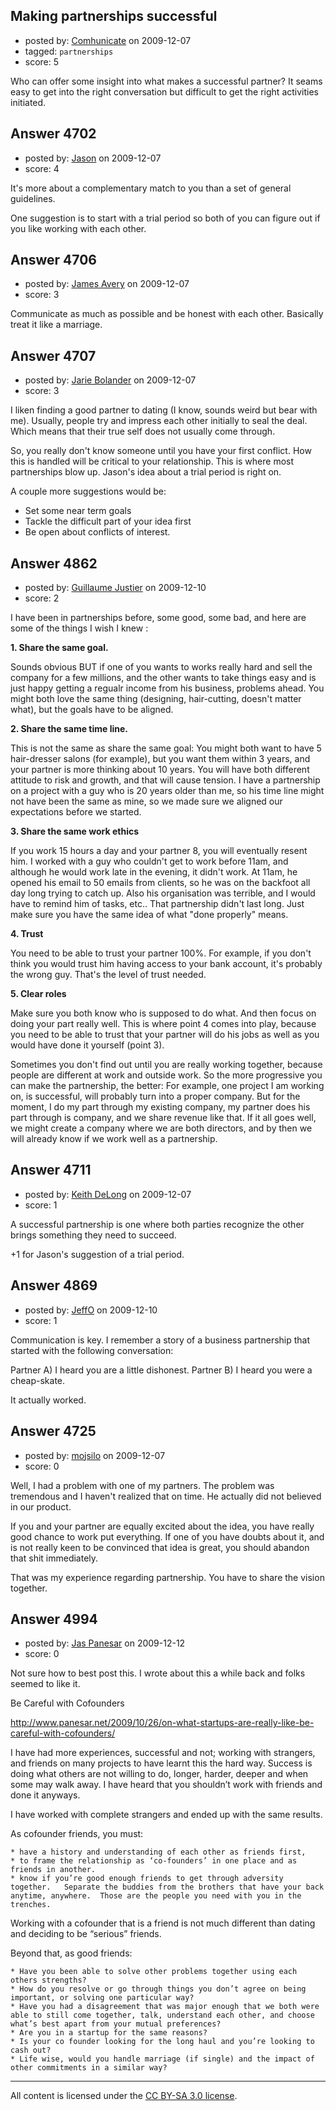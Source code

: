 ## Making partnerships successful

- posted by: [Comhunicate](https://stackexchange.com/users/-1/1815-comhunicate) on 2009-12-07
- tagged: `partnerships`
- score: 5

Who can offer some insight into what makes a successful partner?  It seams easy to get into the right conversation but difficult to get the right activities initiated.


## Answer 4702

- posted by: [Jason](https://stackexchange.com/users/-1/2-jason) on 2009-12-07
- score: 4

It's more about a complementary match to you than a set of general guidelines.

One suggestion is to start with a trial period so both of you can figure out if you like working with each other.


## Answer 4706

- posted by: [James Avery](https://stackexchange.com/users/-1/288-james-avery) on 2009-12-07
- score: 3

Communicate as much as possible and be honest with each other. Basically treat it like a marriage. 


## Answer 4707

- posted by: [Jarie Bolander](https://stackexchange.com/users/-1/585-jarie-bolander) on 2009-12-07
- score: 3

I liken finding a good partner to dating (I know, sounds weird but bear with me). Usually, people try and impress each other initially to seal the deal. Which means that their true self does not usually come through.

So, you really don't know someone until you have your first conflict. How this is handled will be critical to your relationship. This is where most partnerships blow up. Jason's idea about a trial period is right on.

A couple more suggestions would be:

 - Set some near term goals
 - Tackle the difficult part of your idea first
 - Be open about conflicts of interest.






## Answer 4862

- posted by: [Guillaume Justier](https://stackexchange.com/users/-1/1636-guillaume-justier) on 2009-12-10
- score: 2

I have been in partnerships before, some good, some bad, and here are some of the things I wish I knew :

**1. Share the same goal.**

Sounds obvious BUT if one of you wants to works really hard and sell the company for a few millions, and the other wants to take things easy and is just happy getting a regualr income from his business, problems ahead.
You might both love the same thing (designing, hair-cutting, doesn't matter what), but the goals have to be aligned.

**2. Share the same time line.**

This is not the same as share the same goal: You might both want to have 5 hair-dresser salons (for example), but you want them within 3 years, and your partner is more thinking about 10 years. You will have both different attitude to risk and growth, and that will cause tension.
I have a partnership on a project with a guy who is 20 years older than me, so his time line might not have been the same as mine, so we made sure we aligned our expectations before we started.

**3. Share the same work ethics**

If you work 15 hours a day and your partner 8, you will eventually resent him. I worked with a guy who couldn't get to work before 11am, and although he would work late in the evening, it didn't work. At 11am, he opened his email to 50 emails from clients, so he was on the backfoot all day long trying to catch up. Also his organisation was terrible, and I would have to remind him of tasks, etc.. That partnership didn't last long. Just make sure you have the same idea of what "done properly" means.

**4. Trust**

You need to be able to trust your partner 100%. For example, if you don't think you would trust him having access to your bank account, it's probably the wrong guy. That's the level of trust needed.

**5. Clear roles**

Make sure you both know who is supposed to do what. And then focus on doing your part really well. This is where point 4 comes into play, because you need to be able to trust that your partner will do his jobs as well as you would have done it yourself (point 3).



Sometimes you don't find out until you are really working together, because people are different at work and outside work. So the more progressive you can make the partnership, the better: For example, one project I am working on, is successful, will probably turn into a proper company. But for the moment, I do my part through my existing company, my partner does his part through is company, and we share revenue like that. If it all goes well, we might create a company where we are both directors, and by then we will already know if we work well as a partnership.




## Answer 4711

- posted by: [Keith DeLong](https://stackexchange.com/users/-1/888-keith-delong) on 2009-12-07
- score: 1

A successful partnership is one where both parties recognize the other brings something they need to succeed.

+1 for Jason's suggestion of a trial period. 



## Answer 4869

- posted by: [JeffO](https://stackexchange.com/users/-1/1796-jeffo) on 2009-12-10
- score: 1

Communication is key. I remember a story of a business partnership that started with the following conversation:

Partner A) I heard you are a little dishonest.
Partner B) I heard you were a cheap-skate.

It actually worked.


## Answer 4725

- posted by: [mojsilo](https://stackexchange.com/users/-1/1826-mojsilo) on 2009-12-07
- score: 0

Well, I had a problem with one of my partners. The problem was tremendous and I haven't realized that on time. He actually did not believed in our product. 

If you and your partner are equally excited about the idea, you have really good chance to work put everything. If one of you have doubts about it, and is not really keen to be convinced that idea is great, you should abandon that shit immediately. 

That was my experience regarding partnership. You have to share the vision together.  


## Answer 4994

- posted by: [Jas Panesar](https://stackexchange.com/users/-1/1368-jas-panesar) on 2009-12-12
- score: 0

Not sure how to best post this.  I wrote about this a while back and folks seemed to like it. 

Be Careful with Cofounders

http://www.panesar.net/2009/10/26/on-what-startups-are-really-like-be-careful-with-cofounders/

I have had more experiences, successful and not; working with strangers, and friends on many projects to have learnt this the hard way.  Success is doing what others are not willing to do, longer, harder, deeper and when some may walk away. I have heard that you shouldn’t work with friends and done it anyways.

I have worked with complete strangers and ended up with the same results.

As cofounder friends, you must:

    * have a history and understanding of each other as friends first,
    * to frame the relationship as ‘co-founders’ in one place and as friends in another.
    * know if you’re good enough friends to get through adversity together.   Separate the buddies from the brothers that have your back anytime, anywhere.  Those are the people you need with you in the trenches.

Working with a cofounder that is a friend is not much different than dating and deciding to be “serious” friends.

Beyond that, as good friends:

    * Have you been able to solve other problems together using each others strengths?
    * How do you resolve or go through things you don’t agree on being important, or solving one particular way?
    * Have you had a disagreement that was major enough that we both were able to still come together, talk, understand each other, and choose what’s best apart from your mutual preferences?
    * Are you in a startup for the same reasons?
    * Is your co founder looking for the long haul and you’re looking to cash out?
    * Life wise, would you handle marriage (if single) and the impact of other commitments in a similar way?




---

All content is licensed under the [CC BY-SA 3.0 license](https://creativecommons.org/licenses/by-sa/3.0/).
